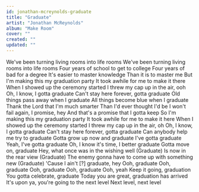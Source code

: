```yaml
---
id: jonathan-mcreynolds-graduate
title: "Graduate"
artist: "Jonathan McReynolds"
album: "Make Room"
cover: ""
created: ""
updated: ""
---
```


We've been turning living rooms into life rooms
We've been turning living rooms into life rooms
Four years of school to get to college
Four years of bad for a degree
It's easier to master knowledge
Than it is to master me
But I'm making this my graduation party
It took awhile for me to make it there
When I showed up the ceremony started
I threw my cap up in the air, ooh
Oh, I know, I gotta graduate
Can't stay here forever, gotta graduate
Old things pass away when I graduate
All things become blue when I graduate
Thank the Lord that I'm much smarter
Than I'd ever thought I'd be
I won't fail again, I promise, hey
And that's a promise that I gotta keep
So I'm making this my graduation party
It took awhile for me to make it here
When I showed up the ceremony started
I threw my cap up in the air, oh
Oh, I know, I gotta graduate
Can't stay here forever, gotta graduate
Can anybody help me try to graduate
Gotta grow up now and graduate
I've gotta graduate
Yeah, I've gotta graduate
Oh, I know it's time, I better graduate
Gotta move on, graduate
Hey, what once was in the wishing well (Graduate)
Is now in the rear view (Graduate)
The enemy gonna have to come up with something new (Graduate)
'Cause I ain't [?] graduate, hey
Ooh, graduate
Ooh, graduate
Ooh, graduate
Ooh, graduate
Ooh, yeah
Keep it going, graduation
You gotta celebrate, graduate
Today you are great, graduation has arrived
It's upon ya, you're going to the next level
Next level, next level